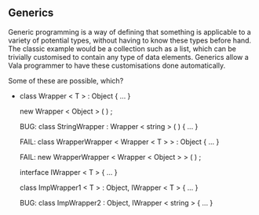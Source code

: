 Generics
--------

Generic programming is a way of defining that something is applicable to a variety of potential types, without having to know these types before hand. The classic example would be a collection such as a list, which can be trivially customised to contain any type of data elements. Generics allow a Vala programmer to have these customisations done automatically.

Some of these are possible, which?

-   class Wrapper \< T \> : Object { ... }

    new Wrapper \< Object \> ( ) ;

    BUG: class StringWrapper : Wrapper \< string \> ( ) { ... }

    FAIL: class WrapperWrapper \< Wrapper \< T \> \> : Object { ... }

    FAIL: new WrapperWrapper \< Wrapper \< Object \> \> ( ) ;

    interface IWrapper \< T \> { ... }

    class ImpWrapper1 \< T \> : Object, IWrapper \< T \> { ... }

    BUG: class ImpWrapper2 : Object, IWrapper \< string \> { ... }


